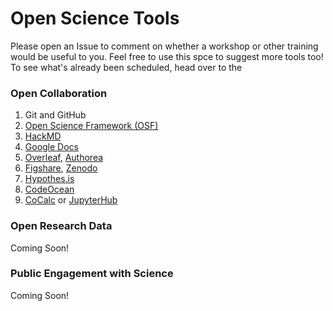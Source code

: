 # Open Science Tools

Please open an Issue to comment on whether a workshop or other training would be useful to you. Feel free to use this spce to suggest more tools too! To see what's already been scheduled, head over to the 

### Open Collaboration

1. Git and GitHub
2. [Open Science Framework (OSF)](https://osf.io/)
3. [HackMD](https://hackmd.io/)
4. [Google Docs](https://www.google.com/docs/about/)
5. [Overleaf](https://www.overleaf.com/), [Authorea](https://www.authorea.com/)
6. [Figshare](https://figshare.com/), [Zenodo](https://zenodo.org/)
7. [Hypothes.is](https://web.hypothes.is/)
8. [CodeOcean](https://codeocean.com/)
9. [CoCalc](https://cocalc.com/) or [JupyterHub](https://jupyter.org/hub)

### Open Research Data

Coming Soon! 

### Public Engagement with Science

Coming Soon! 
